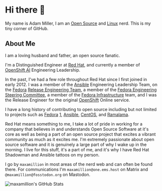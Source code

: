 # Hi there 👋

My name is Adam Miller, I am an [Open Source](https://opensource.org/) and [Linux](https://kernel.org/) nerd. This is my tiny corner of GitHub.

## About Me
I am a loving husband and father, an open source fanatic.

I'm a Distinguished Engineer at [Red Hat](https://www.redhat.com), and currently a member of [OpenShift AI](https://www.redhat.com/en/technologies/cloud-computing/openshift/openshift-ai) Engineering Leadership.

In the past, I've had a few role throughout Red Hat since I first joined in early 2012. I was a member of the [Ansible](https://www.redhat.com/en/technologies/management/ansible) Engineering Leadership Team, on the [Fedora](https://fedoraproject.org/) [Release Engineering Team](https://docs.fedoraproject.org/en-US/infra/release_guide/), a member of the [Fedora Engineering Steering Committee](https://docs.fedoraproject.org/en-US/fesco/), a member of the [Fedora Infrastructure](https://fedoraproject.org/wiki/Infrastructure) team, and I was the Release Engineer for the original [OpenShift](https://www.redhat.com/en/technologies/cloud-computing/openshift) Online service.

I have a long history of contributing to open source including but not limited to projects such as [Fedora](https://fedoraproject.org/) [1](https://badges.fedoraproject.org/user/maxamillion), [Ansible](https://github.com/ansible/ansible), [CentOS](https://centos.org/), and [Ramalama](https://github.com/containers/ramalama).

Red Hat means something to me, I take a lot of pride in working for a company that believes in and understands Open Source Software at it's core as well as being a part of an open source project that excites a vibrant community as much as it excites me. I'm extremely passionate about open source software and it is genuinely a large part of why I wake up in the morning. I live for this stuff, it's a part of me, and it's why I have Red Hat Shadowman and Ansible tattoos on my person.

I go by `maxamillion` in most areas of the nerd web and can often be found there. For communications I'm `maxamillion@one.ems.host` on Matrix and `@maxamillion@fosstodon.org` on Mastodon.

![maxamillion's GitHub Stats](https://github-readme-stats.vercel.app/api?username=maxamillion&theme=dark&show_icons=true&hide_border=true&count_private=true)
